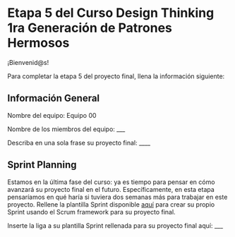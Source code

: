 # Etapa 5 del Curso Design Thinking 1ra Generación de Patrones Hermosos

¡Bienvenid@s!

Para completar la etapa 5 del proyecto final, llena la información siguiente:

## Información General

Nombre del equipo: Equipo 00

Nombre de los miembros del equipo: ___

Describa en una sola frase su proyecto final: ____

## Sprint Planning

Estamos en la última fase del curso: ya es tiempo para pensar en cómo avanzará su proyecto final en el futuro. Específicamente, en esta etapa pensaríamos en qué haría si tuviera dos semanas más para trabajar en este proyecto. Rellene la plantilla Sprint disponible <a href="https://docs.google.com/spreadsheets/u/1/d/1aboqGYEJvPv77T5M_uEyUy83oAVKXS2J1Jxi2_48vLQ/copy?usp=sharing" target="_blank">aquí</a> para crear su propio Sprint usando el Scrum framework para su proyecto final.

Inserte la liga a su plantilla Sprint rellenada para su proyecto final aquí: ___
